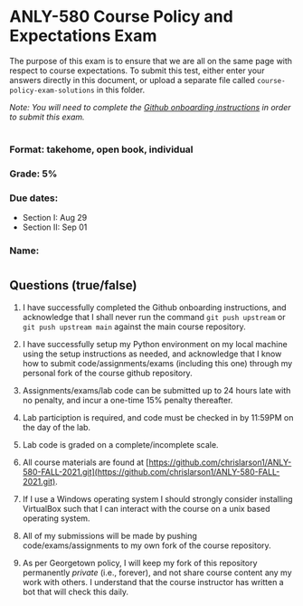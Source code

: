 # ANLY-580 Course Policy and Expectations Exam

The purpose of this exam is to ensure that we are all on the same page with respect to course expectations. To submit this test, either enter your answers directly in this document, or upload a separate file called `course-policy-exam-solutions` in this folder. 

*Note: You will need to complete the [Github onboarding instructions](https://github.com/chrislarson1/GU-ANLY-580-FALL-2021/blob/main/github-setup.md) in order to submit this exam.*

#
### Format: takehome, open book, individual

### Grade: 5%

### Due dates: 
 - Section I: Aug 29
 - Section II: Sep 01

### Name:

#
##  Questions (true/false)

1. I have successfully completed the Github onboarding instructions, and acknowledge that I shall never run the command `git push upstream` or `git push upstream main` against the main course repository.

2. I have successfully setup my Python environment on my local machine using the setup instructions as needed, and acknowledge that I know how to submit code/assignments/exams (including this one) through my personal fork of the course github repository.

3. Assignments/exams/lab code can be submitted up to 24 hours late with no penalty, and incur a one-time 15% penalty thereafter.

4. Lab particiption is required, and code must be checked in by 11:59PM on the day of the lab.

5. Lab code is graded on a complete/incomplete scale.

6. All course materials are found at [https://github.com/chrislarson1/ANLY-580-FALL-2021.git](https://github.com/chrislarson1/ANLY-580-FALL-2021.git).

7. If I use a Windows operating system I should strongly consider installing VirtualBox such that I can interact with the course on a unix based operating system.

8. All of my submissions will be made by pushing code/exams/assignments to my own fork of the course repository.

9. As per Georgetown policy, I will keep my fork of this repository permanently *private* (i.e., forever), and not share course content any my work with others. I understand that the course instructor has written a bot that will check this daily.